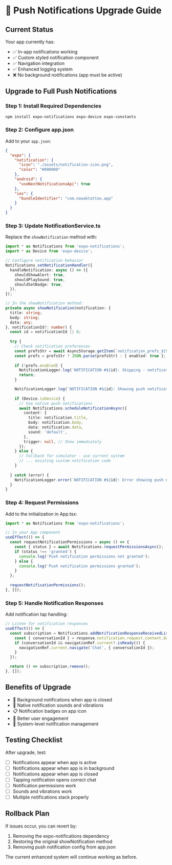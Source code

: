 # 🚀 Push Notifications Upgrade Guide

## Current Status
Your app currently has:
- ✅ In-app notifications working
- ✅ Custom styled notification component
- ✅ Navigation integration
- ✅ Enhanced logging system
- ❌ No background notifications (app must be active)

## Upgrade to Full Push Notifications

### Step 1: Install Required Dependencies
```bash
npm install expo-notifications expo-device expo-constants
```

### Step 2: Configure app.json
Add to your `app.json`:
```json
{
  "expo": {
    "notification": {
      "icon": "./assets/notification-icon.png",
      "color": "#000000"
    },
    "android": {
      "useNextNotificationsApi": true
    },
    "ios": {
      "bundleIdentifier": "com.nowaktattoo.app"
    }
  }
}
```

### Step 3: Update NotificationService.ts
Replace the `showNotification` method with:
```typescript
import * as Notifications from 'expo-notifications';
import * as Device from 'expo-device';

// Configure notification behavior
Notifications.setNotificationHandler({
  handleNotification: async () => ({
    shouldShowAlert: true,
    shouldPlaySound: true,
    shouldSetBadge: true,
  }),
});

// In the showNotification method:
private async showNotification(notification: {
  title: string;
  body: string;
  data: any;
}, notificationId?: number) {
  const id = notificationId || 0;
  
  try {
    // Check notification preferences
    const prefsStr = await AsyncStorage.getItem(`notification_prefs_${this.currentUser?.id}`);
    const prefs = prefsStr ? JSON.parse(prefsStr) : { enabled: true };
    
    if (!prefs.enabled) {
      NotificationLogger.log(`NOTIFICATION #${id}: Skipping - notifications disabled`);
      return;
    }

    NotificationLogger.log(`NOTIFICATION #${id}: Showing push notification: ${notification.title}`);
    
    if (Device.isDevice) {
      // Use native push notifications
      await Notifications.scheduleNotificationAsync({
        content: {
          title: notification.title,
          body: notification.body,
          data: notification.data,
          sound: 'default',
        },
        trigger: null, // Show immediately
      });
    } else {
      // Fallback for simulator - use current system
      // ... existing custom notification code
    }
    
  } catch (error) {
    NotificationLogger.error(`NOTIFICATION #${id}: Error showing push notification:`, error);
  }
}
```

### Step 4: Request Permissions
Add to the initialization in App.tsx:
```typescript
import * as Notifications from 'expo-notifications';

// In your App component
useEffect(() => {
  const requestNotificationPermissions = async () => {
    const { status } = await Notifications.requestPermissionsAsync();
    if (status !== 'granted') {
      console.log('Push notification permissions not granted');
    } else {
      console.log('Push notification permissions granted');
    }
  };
  
  requestNotificationPermissions();
}, []);
```

### Step 5: Handle Notification Responses
Add notification tap handling:
```typescript
// Listen for notification responses
useEffect(() => {
  const subscription = Notifications.addNotificationResponseReceivedListener(response => {
    const { conversationId } = response.notification.request.content.data;
    if (conversationId && navigationRef.current?.isReady()) {
      navigationRef.current.navigate('Chat', { conversationId });
    }
  });

  return () => subscription.remove();
}, []);
```

## Benefits of Upgrade
- 📱 Background notifications when app is closed
- 🔔 Native notification sounds and vibrations
- 📋 Notification badges on app icon
- 🎯 Better user engagement
- 🔄 System-level notification management

## Testing Checklist
After upgrade, test:
- [ ] Notifications appear when app is active
- [ ] Notifications appear when app is in background
- [ ] Notifications appear when app is closed
- [ ] Tapping notification opens correct chat
- [ ] Notification permissions work
- [ ] Sounds and vibrations work
- [ ] Multiple notifications stack properly

## Rollback Plan
If issues occur, you can revert by:
1. Removing the expo-notifications dependency
2. Restoring the original showNotification method
3. Removing push notification config from app.json

The current enhanced system will continue working as before.
